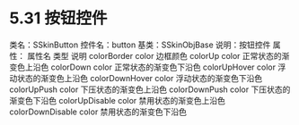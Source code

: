 # 5.31 按钮控件

类名：SSkinButton
控件名：button
基类：SSkinObjBase
说明：按钮控件
属性：
属性名 类型 说明
colorBorder color 边框颜色
colorUp color 正常状态的渐变色上沿色
colorDown color 正常状态的渐变色下沿色
colorUpHover color 浮动状态的渐变色上沿色
colorDownHover color 浮动状态的渐变色下沿色
colorUpPush color 下压状态的渐变色上沿色
colorDownPush color 下压状态的渐变色下沿色
colorUpDisable color 禁用状态的渐变色上沿色
colorDownDisable color 禁用状态的渐变色下沿色
